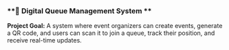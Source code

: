 ### **📌 Digital Queue Management System **

**Project Goal:** A system where event organizers can create events, generate a QR code, and users can scan it to join a queue, track their position, and receive real-time updates.
